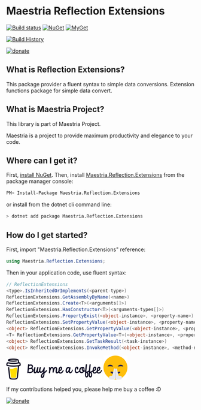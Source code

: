 # Maestria Reflection Extensions

[![Build status](https://ci.appveyor.com/api/projects/status/81ctraq8ry13ma18/branch/master?svg=true)](https://ci.appveyor.com/project/fabionaspolini/reflectionextensions/branch/master)
[![NuGet](https://buildstats.info/nuget/Maestria.Reflection.Extensions)](https://www.nuget.org/packages/Maestria.Reflection.Extensions)
[![MyGet](https://img.shields.io/myget/maestrianet/v/Maestria.Reflection.Extensions?label=MyGet)](https://www.myget.org/feed/maestrianet/package/nuget/Maestria.Reflection.Extensions)

[![Build History](https://buildstats.info/appveyor/chart/fabionaspolini/reflectionextensions?branch=master)](https://ci.appveyor.com/project/fabionaspolini/reflectionextensions/history?branch=master)

[![donate](https://www.paypalobjects.com/en_US/i/btn/btn_donate_LG.gif)](https://www.paypal.com/donate?hosted_button_id=8RSES6GAYH9BL)

## What is Reflection Extensions?

This package provider a fluent syntax to simple data conversions.
Extension functions package for simple data convert.

## What is Maestria Project?

This library is part of Maestria Project.

Maestria is a project to provide maximum productivity and elegance to your code.

## Where can I get it?

First, [install NuGet](http://docs.nuget.org/docs/start-here/installing-nuget). Then, install [Maestria.Reflection.Extensions](https://www.nuget.org/packages/Maestria.Reflection.Extensions/) from the package manager console:

```bash
PM> Install-Package Maestria.Reflection.Extensions
```

or install from the dotnet cli command line:

```bash
> dotnet add package Maestria.Reflection.Extensions
```

## How do I get started?

First, import "Maestria.Reflection.Extensions" reference:

```csharp
using Maestria.Reflection.Extensions;
```

Then in your application code, use fluent syntax: 

```csharp
// ReflectionExtensions
<type>.IsInheritedOrImplements(<parent-type>)
ReflectionExtensions.GetAssemblyByName(<name>)
ReflectionExtensions.Create<T>(<arguments[]>)
ReflectionExtensions.HasConstructor<T>(<arguments-types[]>)
ReflectionExtensions.PropertyExist(<object-instance>, <property-name>)
ReflectionExtensions.SetPropertyValue(<object-instance>, <property-name>, <value>)
<object> ReflectionExtensions.GetPropertyValue(<object-instance>, <property-name>)
<T> ReflectionExtensions.GetPropertyValue<T>(<object-instance>, <property-name>)
<object> ReflectionExtensions.GetTaskResult(<task-instance>)
<object> ReflectionExtensions.InvokeMethod(<object-instance>, <method-name>, <parameters>)
```

[![buy-me-a-coffee](resources/buy-me-a-coffee.png)](https://www.paypal.com/donate?hosted_button_id=8RSES6GAYH9BL)
[![smile.png](resources/smile.png)](https://www.paypal.com/donate?hosted_button_id=8RSES6GAYH9BL)

If my contributions helped you, please help me buy a coffee :D

[![donate](https://www.paypalobjects.com/en_US/i/btn/btn_donate_LG.gif)](https://www.paypal.com/donate?hosted_button_id=8RSES6GAYH9BL)
